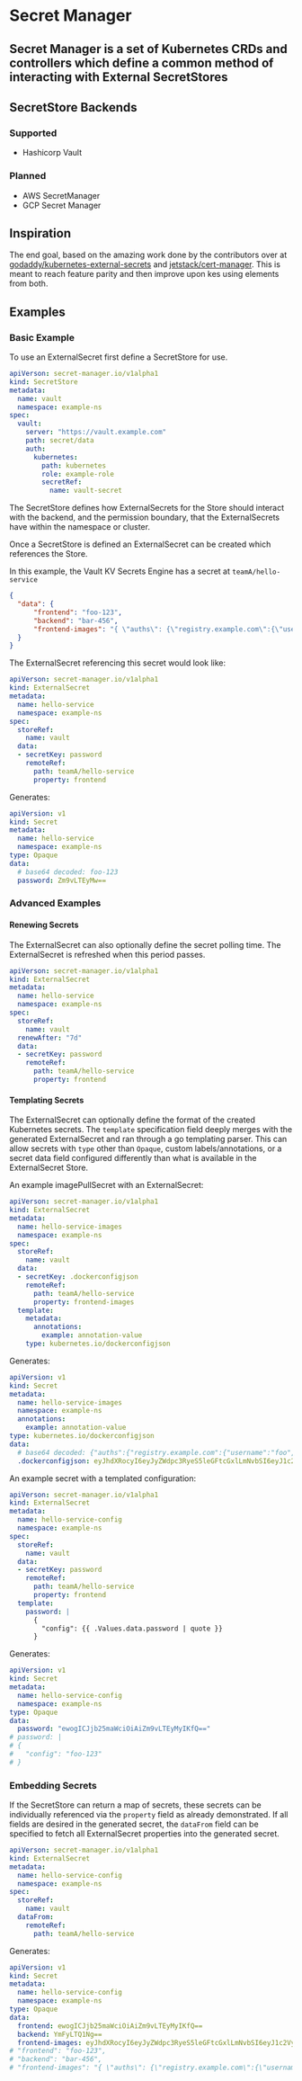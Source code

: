 # Secret Manager
Secret Manager is a set of Kubernetes CRDs and controllers which define a common method of interacting with External 
SecretStores
---
## SecretStore Backends
### Supported
* Hashicorp Vault
### Planned
* AWS SecretManager
* GCP Secret Manager

## Inspiration
The end goal, based on the amazing work done by the contributors over at 
[godaddy/kubernetes-external-secrets](https://github.com/godaddy/kubernetes-external-secrets) and 
[jetstack/cert-manager](https://github.com/jetstack/cert-manager). This is meant to reach feature parity and then 
improve upon kes using elements from both.

## Examples
### Basic Example
To use an ExternalSecret first define a SecretStore for use.
```yaml
apiVerson: secret-manager.io/v1alpha1
kind: SecretStore
metadata:
  name: vault
  namespace: example-ns
spec:
  vault:
    server: "https://vault.example.com"
    path: secret/data
    auth:
      kubernetes:
        path: kubernetes
        role: example-role
        secretRef:
          name: vault-secret
```

The SecretStore defines how ExternalSecrets for the Store should interact with the backend, and the permission boundary,
that the ExternalSecrets have within the namespace or cluster.

Once a SecretStore is defined an ExternalSecret can be created which references the Store.

In this example, the Vault KV Secrets Engine has a secret at `teamA/hello-service`
```json
{
  "data": {
      "frontend": "foo-123",
      "backend": "bar-456",
      "frontend-images": "{ \"auths\": {\"registry.example.com\":{\"username\":\"foo\",\"password\":\"bar\",\"email\":\"foo@example.com\"}}}"
  }
}
```

The ExternalSecret referencing this secret would look like:
```yaml
apiVerson: secret-manager.io/v1alpha1
kind: ExternalSecret
metadata:
  name: hello-service
  namespace: example-ns
spec:
  storeRef:
    name: vault
  data:
  - secretKey: password
    remoteRef:
      path: teamA/hello-service
      property: frontend
```

Generates:
```yaml
apiVersion: v1
kind: Secret
metadata:
  name: hello-service
  namespace: example-ns
type: Opaque
data:
  # base64 decoded: foo-123
  password: Zm9vLTEyMw==
```

### Advanced Examples
#### Renewing Secrets
The ExternalSecret can also optionally define the secret polling time. The ExternalSecret is refreshed when this period passes.
```yaml
apiVerson: secret-manager.io/v1alpha1
kind: ExternalSecret
metadata:
  name: hello-service
  namespace: example-ns
spec:
  storeRef:
    name: vault
  renewAfter: "7d"
  data:
  - secretKey: password
    remoteRef:
      path: teamA/hello-service
      property: frontend
```

#### Templating Secrets
The ExternalSecret can optionally define the format of the created Kubernetes secrets. The `template` specification
field deeply merges with the generated ExternalSecret and ran through a go templating parser. This can allow secrets
with `type` other than `Opaque`, custom labels/annotations, or a secret data field configured differently than what is
available in the ExternalSecret Store.

An example imagePullSecret with an ExternalSecret:
```yaml
apiVerson: secret-manager.io/v1alpha1
kind: ExternalSecret
metadata:
  name: hello-service-images
  namespace: example-ns
spec:
  storeRef:
    name: vault
  data:
  - secretKey: .dockerconfigjson
    remoteRef:
      path: teamA/hello-service
      property: frontend-images
  template:
    metadata:
      annotations:
        example: annotation-value
    type: kubernetes.io/dockerconfigjson
```

Generates:
```yaml
apiVersion: v1
kind: Secret
metadata:
  name: hello-service-images
  namespace: example-ns
  annotations:
    example: annotation-value
type: kubernetes.io/dockerconfigjson
data:
  # base64 decoded: {"auths":{"registry.example.com":{"username":"foo","password":"bar","email":"foo@example.com"}}}
  .dockerconfigjson: eyJhdXRocyI6eyJyZWdpc3RyeS5leGFtcGxlLmNvbSI6eyJ1c2VybmFtZSI6ImZvbyIsInBhc3N3b3JkIjoiYmFyIiwiZW1haWwiOiJmb29AZXhhbXBsZS5jb20ifX19
```

An example secret with a templated configuration:

```yaml
apiVerson: secret-manager.io/v1alpha1
kind: ExternalSecret
metadata:
  name: hello-service-config
  namespace: example-ns
spec:
  storeRef:
    name: vault
  data:
  - secretKey: password
    remoteRef:
      path: teamA/hello-service
      property: frontend
  template:
    password: |
      {
        "config": {{ .Values.data.password | quote }}
      }
```

Generates:

```yaml
apiVersion: v1
kind: Secret
metadata:
  name: hello-service-config
  namespace: example-ns
type: Opaque
data:
  password: "ewogICJjb25maWciOiAiZm9vLTEyMyIKfQ=="
# password: |
# {
#   "config": "foo-123"
# }
```


### Embedding Secrets

If the SecretStore can return a map of secrets, these secrets can be individually referenced via the `property` field as already demonstrated. If all fields are desired in the generated secret, the `dataFrom` field can be specified to fetch all ExternalSecret properties into the generated secret.


```yaml
apiVerson: secret-manager.io/v1alpha1
kind: ExternalSecret
metadata:
  name: hello-service-config
  namespace: example-ns
spec:
  storeRef:
    name: vault
  dataFrom:
    remoteRef:
      path: teamA/hello-service
```

Generates:

```yaml
apiVersion: v1
kind: Secret
metadata:
  name: hello-service-config
  namespace: example-ns
type: Opaque
data:
  frontend: ewogICJjb25maWciOiAiZm9vLTEyMyIKfQ==
  backend: YmFyLTQ1Ng==
  frontend-images: eyJhdXRocyI6eyJyZWdpc3RyeS5leGFtcGxlLmNvbSI6eyJ1c2VybmFtZSI6ImZvbyIsInBhc3N3b3JkIjoiYmFyIiwiZW1haWwiOiJmb29AZXhhbXBsZS5jb20ifX19
# "frontend": "foo-123",
# "backend": "bar-456",
# "frontend-images": "{ \"auths\": {\"registry.example.com\":{\"username\":\"foo\",\"password\":\"bar\",\"email\":\"foo@example.com\"}}}"
```
